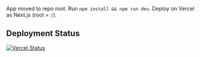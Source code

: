 App moved to repo root. Run `npm install && npm run dev`. Deploy on Vercel as Next.js (root = `/`).

## Deployment Status

[![Vercel Status](https://img.shields.io/github/deployments/londepan/virtual_room/Production?label=vercel&logo=vercel)](https://vercel.com/team_EO1hgyvwJObOhy8O2T6GIKC8/virtual-room)
